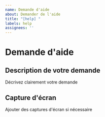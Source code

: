 ```yaml
---
name: Demande d'aide
about: Demander de l'aide
title: "[help] "
labels: help
assignees: ''
---
```


# Demande d'aide

## Description de votre demande
Décrivez clairement votre demande

## Capture d'écran
Ajouter des captures d'écran si nécessaire